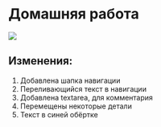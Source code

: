 # Домашняя работа

![](https://github.com/RealVelvetVixen/module_4/assets/79484825/3aac08a5-3cf3-45f9-9f44-a958a5e85973)


## Изменения:
1. Добавлена шапка навигации
2. Переливающийся текст в навигации
3. Добавлена textarea, для комментария
4. Перемещены некоторые детали
5. Текст в синей обёртке
